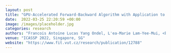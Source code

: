 ```yaml
---
layout: post
title: "GPU-Accelerated Forward-Backward Algorithm with Application to Lattice-Free MMI"
date:  2022-03-25 22:20:59 +00:00
image: /images/placeholder.jpg
categories: research
authors: "Francois Antoine Lucas Yang Ondel, L'ea-Marie Lam-Yee-Mui, <b>Martin Kocour</b>, Filippo Caio Corro, Lukáš Burget"
venue: "ICASSP 2022, Singapore, SG"
website: "https://www.fit.vut.cz/research/publication/12788"
---
```


